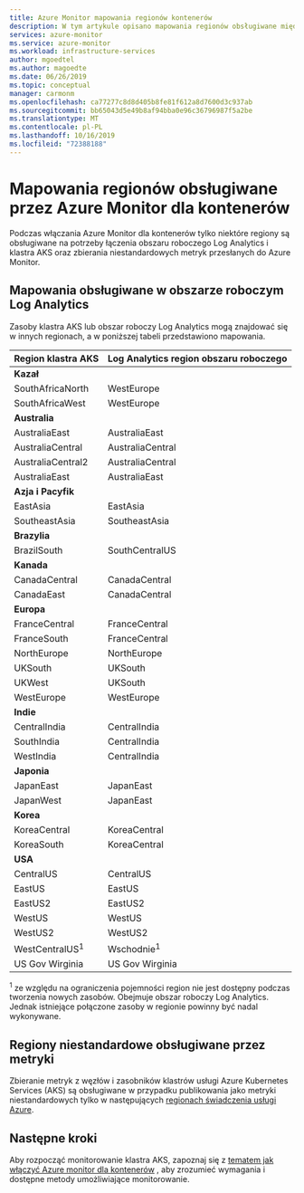 ```yaml
---
title: Azure Monitor mapowania regionów kontenerów
description: W tym artykule opisano mapowania regionów obsługiwane między Azure Monitor for Containers, Log Analytics Workspace i metrykami niestandardowymi.
services: azure-monitor
ms.service: azure-monitor
ms.workload: infrastructure-services
author: mgoedtel
ms.author: magoedte
ms.date: 06/26/2019
ms.topic: conceptual
manager: carmonm
ms.openlocfilehash: ca77277c8d8d405b8fe81f612a8d7600d3c937ab
ms.sourcegitcommit: bb65043d5e49b8af94bba0e96c36796987f5a2be
ms.translationtype: MT
ms.contentlocale: pl-PL
ms.lasthandoff: 10/16/2019
ms.locfileid: "72388188"
---
```

# <a name="region-mappings-supported-by-azure-monitor-for-containers"></a>Mapowania regionów obsługiwane przez Azure Monitor dla kontenerów

 Podczas włączania Azure Monitor dla kontenerów tylko niektóre regiony są obsługiwane na potrzeby łączenia obszaru roboczego Log Analytics i klastra AKS oraz zbierania niestandardowych metryk przesłanych do Azure Monitor.

## <a name="log-analytics-workspace-supported-mappings"></a>Mapowania obsługiwane w obszarze roboczym Log Analytics

Zasoby klastra AKS lub obszar roboczy Log Analytics mogą znajdować się w innych regionach, a w poniższej tabeli przedstawiono mapowania.

|**Region klastra AKS** | **Log Analytics region obszaru roboczego** |
|-----------------------|------------------------------------|
|**Kazał** | |
|SouthAfricaNorth |WestEurope |
|SouthAfricaWest |WestEurope |
|**Australia** | |
|AustraliaEast |AustraliaEast |
|AustraliaCentral |AustraliaCentral |
|AustraliaCentral2 |AustraliaCentral |
|AustraliaEast |AustraliaEast |
|**Azja i Pacyfik** | |
|EastAsia |EastAsia |
|SoutheastAsia |SoutheastAsia |
|**Brazylia** | |
|BrazilSouth | SouthCentralUS |
|**Kanada** ||
|CanadaCentral |CanadaCentral |
|CanadaEast |CanadaCentral |
|**Europa** | |
|FranceCentral |FranceCentral |
|FranceSouth |FranceCentral |
|NorthEurope |NorthEurope |
|UKSouth |UKSouth |
|UKWest |UKSouth |
|WestEurope |WestEurope |
|**Indie** | |
|CentralIndia |CentralIndia |
|SouthIndia |CentralIndia |
|WestIndia |CentralIndia |
|**Japonia** | |
|JapanEast |JapanEast |
|JapanWest |JapanEast |
|**Korea** | |
|KoreaCentral |KoreaCentral |
|KoreaSouth |KoreaCentral |
|**USA** | |
|CentralUS |CentralUS|
|EastUS |EastUS |
|EastUS2 |EastUS2 |
|WestUS |WestUS |
|WestUS2 |WestUS2 |
|WestCentralUS<sup>1</sup>|Wschodnie<sup>1</sup>|
|US Gov Wirginia |US Gov Wirginia |

<sup>1</sup> ze względu na ograniczenia pojemności region nie jest dostępny podczas tworzenia nowych zasobów. Obejmuje obszar roboczy Log Analytics. Jednak istniejące połączone zasoby w regionie powinny być nadal wykonywane.

## <a name="custom-metrics-supported-regions"></a>Regiony niestandardowe obsługiwane przez metryki

Zbieranie metryk z węzłów i zasobników klastrów usługi Azure Kubernetes Services (AKS) są obsługiwane w przypadku publikowania jako metryki niestandardowych tylko w następujących [regionach świadczenia usługi Azure](../platform/metrics-custom-overview.md#supported-regions).

## <a name="next-steps"></a>Następne kroki

Aby rozpocząć monitorowanie klastra AKS, zapoznaj się z [tematem jak włączyć Azure monitor dla kontenerów](container-insights-onboard.md) , aby zrozumieć wymagania i dostępne metody umożliwiające monitorowanie.  
